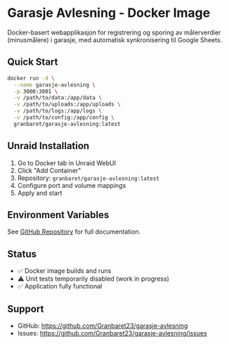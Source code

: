 # Garasje Avlesning - Docker Image

Docker-basert webapplikasjon for registrering og sporing av målerverdier (minusmålere) i garasje, med automatisk synkronisering til Google Sheets.

## Quick Start

```bash
docker run -d \
  --name garasje-avlesning \
  -p 3000:3001 \
  -v /path/to/data:/app/data \
  -v /path/to/uploads:/app/uploads \
  -v /path/to/logs:/app/logs \
  -v /path/to/config:/app/config \
  granbaret/garasje-avlesning:latest
```

## Unraid Installation

1. Go to Docker tab in Unraid WebUI
2. Click "Add Container"
3. Repository: `granbaret/garasje-avlesning:latest`
4. Configure port and volume mappings
5. Apply and start

## Environment Variables

See [GitHub Repository](https://github.com/Granbaret23/garasje-avlesning) for full documentation.

## Status

- ✅ Docker image builds and runs
- ⚠️ Unit tests temporarily disabled (work in progress)
- ✅ Application fully functional

## Support

- GitHub: https://github.com/Granbaret23/garasje-avlesning
- Issues: https://github.com/Granbaret23/garasje-avlesning/issues